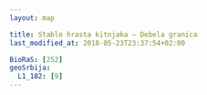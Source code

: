 ```yaml
---
layout: map

title: Stablo hrasta kitnjaka – Debela granica
last_modified_at: 2018-05-23T23:37:54+02:00

BioRaS: [252]
geoSrbija:
  L1_182: [9]
---
```

